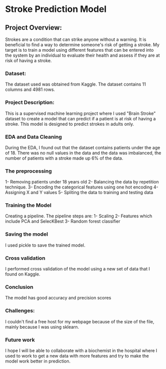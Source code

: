 #  Stroke Prediction Model

## Project Overview:
Strokes are a condition that can strike anyone without a warning. It is beneficial to find a way to determine someone's risk of getting a stroke.
My target is to train a model using different features that can be entered into the system by an individual to evaluate their health and assess if they are at risk of having a stroke.

### Dataset:
The dataset used was obtained from Kaggle. The dataset contains 11 columns and 4981 rows.
### Project Description:
This is a supervised machine learning project where I used "Brain Stroke" dataset to create a model that can predict if a patient is at risk of having a stroke. This model is designed to predict strokes in adults only.

### EDA and Data Cleaning
During the EDA, I found out that the dataset contains patients under the age of 18. There was no null values in the data and the data was imbalanced, the number of patients with a stroke made up 6% of the data.

### The preprocessing 
1- Removing patients under 18 years old
2- Balancing the data by repetition technique.
3- Encoding the categorical features using one hot encoding
4- Assigning X and Y values
5- Spliting the data to training and testing data

### Training the Model
Creating a pipeline. The pipeline steps are:
1- Scaling
2- Features which include PCA and SelecKBest
3- Random forest classifier

### Saving the model
I used pickle to save the trained model.

### Cross validation
I performed cross validation of the model using a new set of data that I found on Kaggle.

### Conclusion
The model has good accuracy and precision scores
### Challenges:
I couldn't find a free host for my webpage because of the size of the file, mainly because I was using sklearn.
### Future work
I hope I will be able to collaborate with a biochemist in the hospital where I used to work to get a new data with more features and try to make the model work better in prediction.